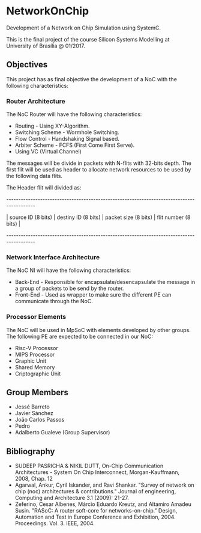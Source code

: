 # NetworkOnChip
Development of a Network on Chip Simulation using SystemC.

This is the final project of the course Silicon Systems Modelling at University of Brasília @ 01/2017.

## Objectives

This project has as final objective the development of a NoC with the following characteristics:

### Router Architecture

The NoC Router will have the following characteristics:

 * Routing - Using XY-Algorithm.
 * Switching Scheme - Wormhole Switching.
 * Flow Control - Handshaking Signal based.
 * Arbiter Scheme - FCFS (First Come First Serve).
 * Using VC (Virtual Channel)

The messages will be divide in packets with N-flits with 32-bits depth. The first flit will be used as header
to allocate network resources to be used by the following data flits.

The Header flit will divided as:

\------------------------------------------------------------------------------------------

\| source ID (8 bits) | destiny ID (8 bits) | packet size (8 bits) | flit number (8 bits) |

\------------------------------------------------------------------------------------------

### Network Interface Architecture

The NoC NI will have the following characteristics:

 * Back-End - Responsible for encapsulate/desencapsulate the message in a group of packets to be send by the router.
 * Front-End - Used as wrapper to make sure the different PE can communicate through the NoC.

### Processor Elements

The NoC will be used in MpSoC with elements developed by other groups. The following PE are expected to be connected in
our NoC:

 * Risc-V Processor
 * MIPS Processor
 * Graphic Unit
 * Shared Memory
 * Criptographic Unit

## Group Members

 * Jessé Barreto
 * Javier Sánchez
 * João Carlos Passos
 * Pedro
 * Adalberto Gualeve (Group Supervisor)

## Bibliography

 * SUDEEP PASRICHA & NIKIL DUTT, On-Chip Communication Architectures - System On Chip Interconnect, Morgan-Kauffmann, 2008, Chap. 12
 * Agarwal, Ankur, Cyril Iskander, and Ravi Shankar. "Survey of network on chip (noc) architectures & contributions." Journal of engineering, Computing and Architecture 3.1 (2009): 21-27.
 * Zeferino, Cesar Albenes, Márcio Eduardo Kreutz, and Altamiro Amadeu Susin. "RASoC: A router soft-core for networks-on-chip." Design, Automation and Test in Europe Conference and Exhibition, 2004. Proceedings. Vol. 3. IEEE, 2004.
